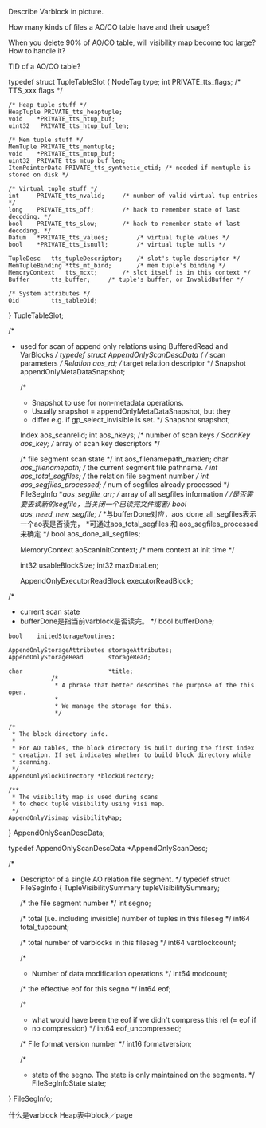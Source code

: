 Describe Varblock in picture.

How many kinds of files a AO/CO table have and their usage?

When you delete 90% of AO/CO table, will visibility map become too large? How to handle it?

TID of a AO/CO table?


typedef struct TupleTableSlot
{
	NodeTag		type;
	int         PRIVATE_tts_flags;      /* TTS_xxx flags */

	/* Heap tuple stuff */
	HeapTuple PRIVATE_tts_heaptuple;
	void    *PRIVATE_tts_htup_buf;
	uint32   PRIVATE_tts_htup_buf_len;

	/* Mem tuple stuff */
	MemTuple PRIVATE_tts_memtuple;
	void 	*PRIVATE_tts_mtup_buf;
	uint32  PRIVATE_tts_mtup_buf_len;
	ItemPointerData PRIVATE_tts_synthetic_ctid;	/* needed if memtuple is stored on disk */
	
	/* Virtual tuple stuff */
	int 	PRIVATE_tts_nvalid;		/* number of valid virtual tup entries */
	long    PRIVATE_tts_off; 		/* hack to remember state of last decoding. */
	bool    PRIVATE_tts_slow; 		/* hack to remember state of last decoding. */
	Datum 	*PRIVATE_tts_values;		/* virtual tuple values */
	bool 	*PRIVATE_tts_isnull;		/* virtual tuple nulls */

	TupleDesc	tts_tupleDescriptor;	/* slot's tuple descriptor */
	MemTupleBinding *tts_mt_bind;		/* mem tuple's binding */ 
	MemoryContext 	tts_mcxt;		/* slot itself is in this context */
	Buffer		tts_buffer;		/* tuple's buffer, or InvalidBuffer */

    /* System attributes */
    Oid         tts_tableOid;
} TupleTableSlot;




/*
 * used for scan of append only relations using BufferedRead and VarBlocks
 */
typedef struct AppendOnlyScanDescData
{
	/* scan parameters */
	Relation	aos_rd;				/* target relation descriptor */
	Snapshot	appendOnlyMetaDataSnapshot;

	/*
	 * Snapshot to use for non-metadata operations.
	 * Usually snapshot = appendOnlyMetaDataSnapshot, but they
	 * differ e.g. if gp_select_invisible is set.
	 */ 
	Snapshot    snapshot;

	Index       aos_scanrelid;
	int			aos_nkeys;			/* number of scan keys */
	ScanKey		aos_key;			/* array of scan key descriptors */
	
	/* file segment scan state */
	int			aos_filenamepath_maxlen;
	char		*aos_filenamepath;
									/* the current segment file pathname. */
	int			aos_total_segfiles;	/* the relation file segment number */
	int			aos_segfiles_processed; /* num of segfiles already processed */
	FileSegInfo **aos_segfile_arr;	/* array of all segfiles information */
  /*是否需要去读新的segfile，当关闭一个已读完文件或者*/
	bool		aos_need_new_segfile;
  /*
   *与bufferDone对应，aos_done_all_segfiles表示一个ao表是否读完，
   *可通过aos_total_segfiles 和 aos_segfiles_processed来确定 
   */
	bool		aos_done_all_segfiles;
	
	MemoryContext	aoScanInitContext; /* mem context at init time */

	int32			usableBlockSize;
	int32			maxDataLen;

	AppendOnlyExecutorReadBlock	executorReadBlock;

  /*
   * current scan state
   * bufferDone是指当前varblock是否读完。
   */
	bool		bufferDone;

	bool	initedStorageRoutines;

	AppendOnlyStorageAttributes	storageAttributes;
	AppendOnlyStorageRead		storageRead;

	char						*title;
				/*
				 * A phrase that better describes the purpose of the this open.
				 *
				 * We manage the storage for this.
				 */
	
	/*
	 * The block directory info.
	 *
	 * For AO tables, the block directory is built during the first index
	 * creation. If set indicates whether to build block directory while
	 * scanning.
	 */
	AppendOnlyBlockDirectory *blockDirectory;

	/**
	 * The visibility map is used during scans
	 * to check tuple visibility using visi map.
	 */ 
	AppendOnlyVisimap visibilityMap;

}	AppendOnlyScanDescData;

typedef AppendOnlyScanDescData *AppendOnlyScanDesc;







/*
 * Descriptor of a single AO relation file segment.
 */
typedef struct FileSegInfo
{
	TupleVisibilitySummary tupleVisibilitySummary;

	/* the file segment number */
	int			segno;

	/* total (i.e. including invisible) number of tuples in this fileseg */
	int64		total_tupcount;

	/* total number of varblocks in this fileseg */
	int64		varblockcount;

	/*
	 * Number of data modification operations
	 */
	int64		modcount;

	/* the effective eof for this segno  */
	int64		eof;

	/*
	 * what would have been the eof if we didn't compress this rel (= eof if
	 * no compression)
	 */
	int64		eof_uncompressed;

	/* File format version number */
	int16		formatversion;

	/*
	 * state of the segno. The state is only maintained on the segments.
	 */
	FileSegInfoState state;

} FileSegInfo;



什么是varblock
Heap表中block／page

